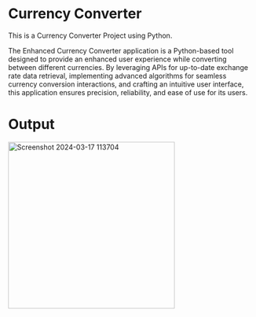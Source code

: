 # Currency Converter

This is a Currency Converter Project using Python.

The Enhanced Currency Converter application is a Python-based tool designed to provide an enhanced user experience while converting between different currencies. By leveraging APIs for up-to-date exchange rate data retrieval, implementing advanced algorithms for seamless currency conversion interactions, and crafting an intuitive user interface, this application ensures precision, reliability, and ease of use for its users.

# Output



<img width="339" alt="Screenshot 2024-03-17 113704" src="https://github.com/purnchand/Currency-Converter/assets/117894875/9fbaafe0-8e54-479c-8e3e-69f0ad5f040b">

    


